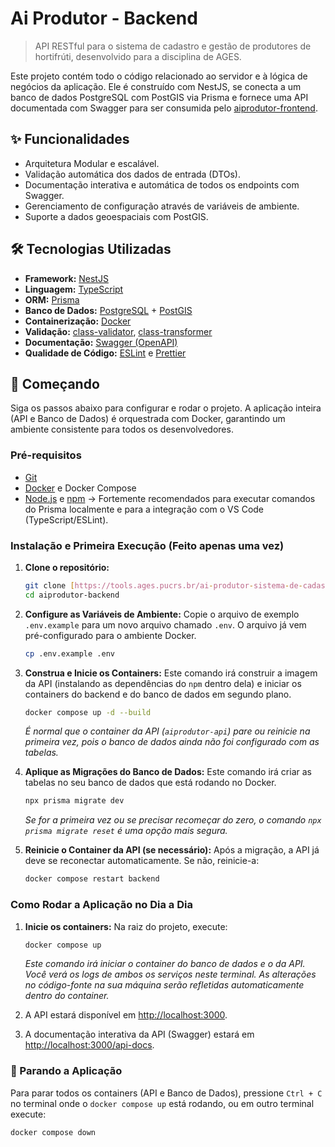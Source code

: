 # Ai Produtor - Backend

> API RESTful para o sistema de cadastro e gestão de produtores de hortifrúti, desenvolvido para a disciplina de AGES.

Este projeto contém todo o código relacionado ao servidor e à lógica de negócios da aplicação. Ele é construído com NestJS, se conecta a um banco de dados PostgreSQL com PostGIS via Prisma e fornece uma API documentada com Swagger para ser consumida pelo [aiprodutor-frontend](https://tools.ages.pucrs.br/ai-produtor-sistema-de-cadastro-e-gestao-de-produtores-de-hortifrutie/aiprodutor-frontend.git).

## ✨ Funcionalidades

- Arquitetura Modular e escalável.
- Validação automática dos dados de entrada (DTOs).
- Documentação interativa e automática de todos os endpoints com Swagger.
- Gerenciamento de configuração através de variáveis de ambiente.
- Suporte a dados geoespaciais com PostGIS.

## 🛠️ Tecnologias Utilizadas

- **Framework:** [NestJS](https://nestjs.com/)
- **Linguagem:** [TypeScript](https://www.typescriptlang.org/)
- **ORM:** [Prisma](https://www.prisma.io/)
- **Banco de Dados:** [PostgreSQL](https://www.postgresql.org/) + [PostGIS](https://postgis.net/)
- **Containerização:** [Docker](https://www.docker.com/)
- **Validação:** [class-validator](https://github.com/typestack/class-validator), [class-transformer](https://github.com/typestack/class-transformer)
- **Documentação:** [Swagger (OpenAPI)](https://swagger.io/)
- **Qualidade de Código:** [ESLint](https://eslint.org/) e [Prettier](https://prettier.io/)

## 🚀 Começando

Siga os passos abaixo para configurar e rodar o projeto. A aplicação inteira (API e Banco de Dados) é orquestrada com Docker, garantindo um ambiente consistente para todos os desenvolvedores.

### Pré-requisitos

- [Git](https://git-scm.com/)
- [Docker](https://www.docker.com/products/docker-desktop/) e Docker Compose
- [Node.js](https://nodejs.org/) e [npm](https://www.npmjs.com/) → Fortemente recomendados para executar comandos do Prisma localmente e para a integração com o VS Code (TypeScript/ESLint).

### Instalação e Primeira Execução (Feito apenas uma vez)

1.  **Clone o repositório:**
    ```bash
    git clone [https://tools.ages.pucrs.br/ai-produtor-sistema-de-cadastro-e-gestao-de-produtores-de-hortifrutie/aiprodutor-backend.git](https://tools.ages.pucrs.br/ai-produtor-sistema-de-cadastro-e-gestao-de-produtores-de-hortifrutie/aiprodutor-backend.git)
    cd aiprodutor-backend
    ```

2.  **Configure as Variáveis de Ambiente:**
    Copie o arquivo de exemplo `.env.example` para um novo arquivo chamado `.env`. O arquivo já vem pré-configurado para o ambiente Docker.
    ```bash
    cp .env.example .env
    ```

3.  **Construa e Inicie os Containers:**
    Este comando irá construir a imagem da API (instalando as dependências do `npm` dentro dela) e iniciar os containers do backend e do banco de dados em segundo plano.
    ```bash
    docker compose up -d --build
    ```
    *É normal que o container da API (`aiprodutor-api`) pare ou reinicie na primeira vez, pois o banco de dados ainda não foi configurado com as tabelas.*

4.  **Aplique as Migrações do Banco de Dados:**
    Este comando irá criar as tabelas no seu banco de dados que está rodando no Docker.
    ```bash
    npx prisma migrate dev
    ```
    *Se for a primeira vez ou se precisar recomeçar do zero, o comando `npx prisma migrate reset` é uma opção mais segura.*

5.  **Reinicie o Container da API (se necessário):**
    Após a migração, a API já deve se reconectar automaticamente. Se não, reinicie-a:
    ```bash
    docker compose restart backend
    ```

### Como Rodar a Aplicação no Dia a Dia

1.  **Inicie os containers:**
    Na raiz do projeto, execute:
    ```bash
    docker compose up
    ```
    *Este comando irá iniciar o container do banco de dados e o da API. Você verá os logs de ambos os serviços neste terminal. As alterações no código-fonte na sua máquina serão refletidas automaticamente dentro do container.*

2.  A API estará disponível em [http://localhost:3000](http://localhost:3000).
3.  A documentação interativa da API (Swagger) estará em [http://localhost:3000/api-docs](http://localhost:3000/api-docs).

### 🛑 Parando a Aplicação

Para parar todos os containers (API e Banco de Dados), pressione `Ctrl + C` no terminal onde o `docker compose up` está rodando, ou em outro terminal execute:
```bash
docker compose down